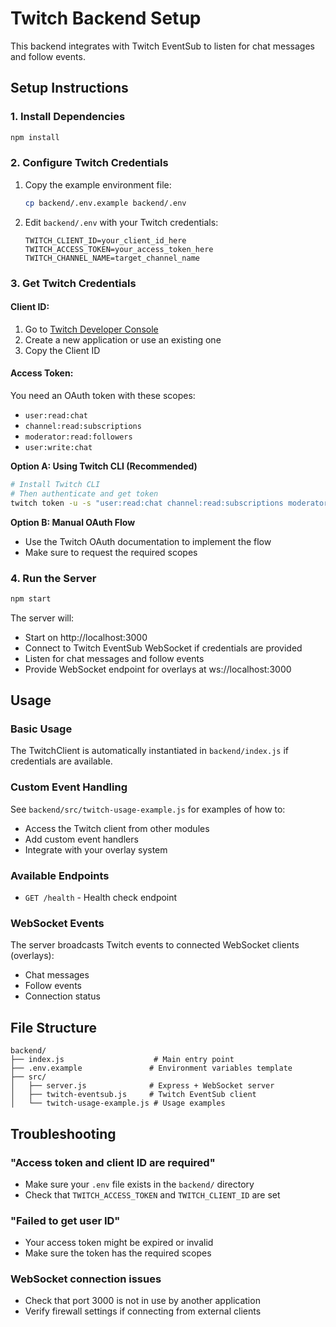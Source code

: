 # Twitch Backend Setup

This backend integrates with Twitch EventSub to listen for chat messages and follow events.

## Setup Instructions

### 1. Install Dependencies
```bash
npm install
```

### 2. Configure Twitch Credentials

1. Copy the example environment file:
   ```bash
   cp backend/.env.example backend/.env
   ```

2. Edit `backend/.env` with your Twitch credentials:
   ```env
   TWITCH_CLIENT_ID=your_client_id_here
   TWITCH_ACCESS_TOKEN=your_access_token_here
   TWITCH_CHANNEL_NAME=target_channel_name
   ```

### 3. Get Twitch Credentials

#### Client ID:
1. Go to [Twitch Developer Console](https://dev.twitch.tv/console/apps)
2. Create a new application or use an existing one
3. Copy the Client ID

#### Access Token:
You need an OAuth token with these scopes:
- `user:read:chat`
- `channel:read:subscriptions` 
- `moderator:read:followers`
- `user:write:chat`

**Option A: Using Twitch CLI (Recommended)**
```bash
# Install Twitch CLI
# Then authenticate and get token
twitch token -u -s "user:read:chat channel:read:subscriptions moderator:read:followers user:write:chat"
```

**Option B: Manual OAuth Flow**
- Use the Twitch OAuth documentation to implement the flow
- Make sure to request the required scopes

### 4. Run the Server
```bash
npm start
```

The server will:
- Start on http://localhost:3000
- Connect to Twitch EventSub WebSocket if credentials are provided
- Listen for chat messages and follow events
- Provide WebSocket endpoint for overlays at ws://localhost:3000

## Usage

### Basic Usage
The TwitchClient is automatically instantiated in `backend/index.js` if credentials are available.

### Custom Event Handling
See `backend/src/twitch-usage-example.js` for examples of how to:
- Access the Twitch client from other modules
- Add custom event handlers
- Integrate with your overlay system

### Available Endpoints
- `GET /health` - Health check endpoint

### WebSocket Events
The server broadcasts Twitch events to connected WebSocket clients (overlays):
- Chat messages
- Follow events
- Connection status

## File Structure
```
backend/
├── index.js                    # Main entry point
├── .env.example               # Environment variables template
├── src/
│   ├── server.js              # Express + WebSocket server
│   ├── twitch-eventsub.js     # Twitch EventSub client
│   └── twitch-usage-example.js # Usage examples
```

## Troubleshooting

### "Access token and client ID are required"
- Make sure your `.env` file exists in the `backend/` directory
- Check that `TWITCH_ACCESS_TOKEN` and `TWITCH_CLIENT_ID` are set

### "Failed to get user ID"
- Your access token might be expired or invalid
- Make sure the token has the required scopes

### WebSocket connection issues
- Check that port 3000 is not in use by another application
- Verify firewall settings if connecting from external clients